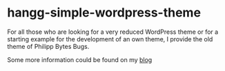 # hangg-simple-wordpress-theme

For all those who are looking for a very reduced WordPress theme or for a starting example for the development of an own theme,
I provide the old theme of Philipp Bytes Bugs.

Some more information could be found on my [blog](https://hangg.com/2015/09/download-wordpress-theme-from-philipp-bytes-bugs/)
